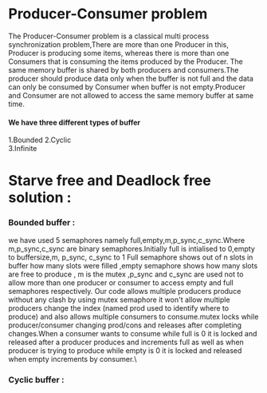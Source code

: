 # Producer-Consumer problem 
The Producer-Consumer problem is a classical multi process synchronization problem,There are more than one Producer in this, Producer is producing some items, whereas there is more than one Consumers that is consuming the items produced by the Producer. The same memory buffer is shared by both producers and consumers.The producer should produce data only when the buffer is not full and the data can only be consumed by Consumer when buffer is not empty.Producer and Consumer are not allowed to access the same memory buffer at same time. 

#### We have three different types of buffer 
1.Bounded 
2.Cyclic  
3.Infinite

# Starve free and Deadlock free solution : 
### Bounded buffer :
we have used 5 semaphores namely full,empty,m,p_sync,c_sync.Where m,p_sync,c_sync are binary semaphores.Initially full is intialised to 0,empty to buffersize,m, p_sync, c_sync to 1 Full semaphore shows out of n slots in buffer how many slots were filled ,empty semaphore shows how many slots are free to produce , m is the mutex ,p_sync and c_sync are used not to allow more than one producer or consumer to access empty and full semaphores respectively.
Our code allows multiple producers produce without any clash by using mutex semaphore it won't allow multiple producers change the index (named prod used to identify where to produce) and also allows multiple consumers to consume.mutex locks while producer/consumer changing prod/cons and releases after completing changes.When a consumer wants to consume while full is 0 it is locked and released after a producer produces and increments full as well as when producer is trying to produce while empty is 0 it is locked and released when empty increments by consumer.\
### Cyclic buffer :






